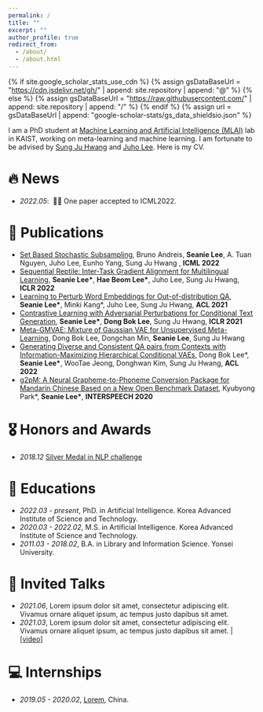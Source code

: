 ```yaml
---
permalink: /
title: ""
excerpt: ""
author_profile: true
redirect_from: 
  - /about/
  - /about.html
---
```


{% if site.google_scholar_stats_use_cdn %}
{% assign gsDataBaseUrl = "https://cdn.jsdelivr.net/gh/" | append: site.repository | append: "@" %}
{% else %}
{% assign gsDataBaseUrl = "https://raw.githubusercontent.com/" | append: site.repository | append: "/" %}
{% endif %}
{% assign url = gsDataBaseUrl | append: "google-scholar-stats/gs_data_shieldsio.json" %}

<span class='anchor' id='about-me'></span>

I am a PhD student at [Machine Learning and Artificial Intelligence (MLAI)](https://www.mlai-kaist.com/) lab in KAIST, working on meta-learning and machine learning. I am fortunate to be advised by [Sung Ju Hwang](http://www.sungjuhwang.com/) and [Juho Lee](https://juho-lee.github.io/). Here is my CV.




# 🔥 News
- *2022.05*: &nbsp;🎉🎉 One paper accepted to ICML2022. 
<!-- - *2022.02*: &nbsp;🎉🎉 Lorem ipsum dolor sit amet, consectetur adipiscing elit. Vivamus ornare aliquet ipsum, ac tempus justo dapibus sit amet.  -->

# 📝 Publications 


- [Set Based Stochastic Subsampling](https://icml.cc/Conferences/2022/Schedule?showEvent=17893), Bruno Andreis, **Seanie Lee**, A. Tuan Nguyen, Juho Lee, Eunho Yang, Sung Ju Hwang , **ICML 2022**
- [Sequential Reptile: Inter-Task Gradient Alignment for Multilingual Learning](https://arxiv.org/abs/2110.02600), **Seanie Lee\***, **Hae Beom Lee\***, Juho Lee, Sung Ju Hwang, **ICLR 2022**
- [Learning to Perturb Word Embeddings for Out-of-distribution QA](https://arxiv.org/abs/2105.02692), **Seanie Lee\***, Minki Kang\*, Juho Lee, Sung Ju Hwang, **ACL 2021**
- [Contrastive Learning with Adversarial Perturbations for Conditional Text Generation](https://openreview.net/forum?id=Wga_hrCa3P3), **Seanie Lee\***, **Dong Bok Lee**, Sung Ju Hwang, **ICLR 2021**
- [Meta-GMVAE: Mixture of Gaussian VAE for Unsupervised Meta-Learning](https://openreview.net/forum?id=wS0UFjsNYjn), Dong Bok Lee, Dongchan Min, **Seanie Lee**, Sung Ju Hwang
- [Generating Diverse and Consistent QA pairs from Contexts with Information-Maximizing Hierarchical Conditional VAEs](https://aclanthology.org/2020.acl-main.20/), Dong Bok Lee\*, **Seanie Lee\***, WooTae Jeong, Donghwan Kim, Sung Ju Hwang, **ACL 2022**
- [g2pM: A Neural Grapheme-to-Phoneme Conversion Package for Mandarin Chinese Based on a New Open Benchmark Dataset](https://arxiv.org/abs/2004.03136), Kyubyong Park\*, **Seanie Lee\***, **INTERSPEECH 2020** 

# 🎖 Honors and Awards
- *2018.12* [Silver Medal in NLP challenge](https://github.com/monologg/naver-nlp-challenge-2018)
<!-- - *2021.09* Lorem ipsum dolor sit amet, consectetur adipiscing elit. Vivamus ornare aliquet ipsum, ac tempus justo dapibus sit amet.  -->

# 📖 Educations
- *2022.03 - present*, PhD. in Artificial Intelligence. Korea Advanced Institute of Science and Technology.
- *2020.03 - 2022.02*, M.S. in Artificial Intelligence. Korea Advanced Institute of Science and Technology.
- *2011.03 - 2018.02*, B.A. in Library and Information Science. Yonsei University.

# 💬 Invited Talks
- *2021.06*, Lorem ipsum dolor sit amet, consectetur adipiscing elit. Vivamus ornare aliquet ipsum, ac tempus justo dapibus sit amet. 
- *2021.03*, Lorem ipsum dolor sit amet, consectetur adipiscing elit. Vivamus ornare aliquet ipsum, ac tempus justo dapibus sit amet.  \| [\[video\]](https://github.com/)

# 💻 Internships
- *2019.05 - 2020.02*, [Lorem](https://github.com/), China.
